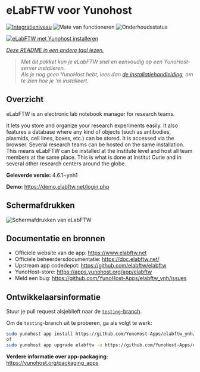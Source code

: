 <!--
NB: Deze README is automatisch gegenereerd door <https://github.com/YunoHost/apps/tree/master/tools/readme_generator>
Hij mag NIET handmatig aangepast worden.
-->

# eLabFTW voor Yunohost

[![Integratieniveau](https://apps.yunohost.org/badge/integration/elabftw)](https://ci-apps.yunohost.org/ci/apps/elabftw/)
![Mate van functioneren](https://apps.yunohost.org/badge/state/elabftw)
![Onderhoudsstatus](https://apps.yunohost.org/badge/maintained/elabftw)

[![eLabFTW met Yunohost installeren](https://install-app.yunohost.org/install-with-yunohost.svg)](https://install-app.yunohost.org/?app=elabftw)

*[Deze README in een andere taal lezen.](./ALL_README.md)*

> *Met dit pakket kun je eLabFTW snel en eenvoudig op een YunoHost-server installeren.*  
> *Als je nog geen YunoHost hebt, lees dan [de installatiehandleiding](https://yunohost.org/install), om te zien hoe je 'm installeert.*

## Overzicht

eLabFTW is an electronic lab notebook manager for research teams.

It lets you store and organize your research experiments easily. It also features a database where any kind of objects (such as antibodies, plasmids, cell lines, boxes, etc.) can be stored. It is accessed via the browser. Several research teams can be hosted on the same installation. This means eLabFTW can be installed at the institute level and host all team members at the same place. This is what is done at Institut Curie and in several other research centers around the globe.

**Geleverde versie:** 4.6.1~ynh1

**Demo:** <https://demo.elabftw.net/login.php>

## Schermafdrukken

![Schermafdrukken van eLabFTW](./doc/screenshots/screen-1.jpg)

## Documentatie en bronnen

- Officiele website van de app: <https://www.elabftw.net>
- Officiele beheerdersdocumentatie: <https://doc.elabftw.net/>
- Upstream app codedepot: <https://github.com/elabftw/elabftw>
- YunoHost-store: <https://apps.yunohost.org/app/elabftw>
- Meld een bug: <https://github.com/YunoHost-Apps/elabftw_ynh/issues>

## Ontwikkelaarsinformatie

Stuur je pull request alsjeblieft naar de [`testing`-branch](https://github.com/YunoHost-Apps/elabftw_ynh/tree/testing).

Om de `testing`-branch uit te proberen, ga als volgt te werk:

```bash
sudo yunohost app install https://github.com/YunoHost-Apps/elabftw_ynh/tree/testing --debug
of
sudo yunohost app upgrade elabftw -u https://github.com/YunoHost-Apps/elabftw_ynh/tree/testing --debug
```

**Verdere informatie over app-packaging:** <https://yunohost.org/packaging_apps>
